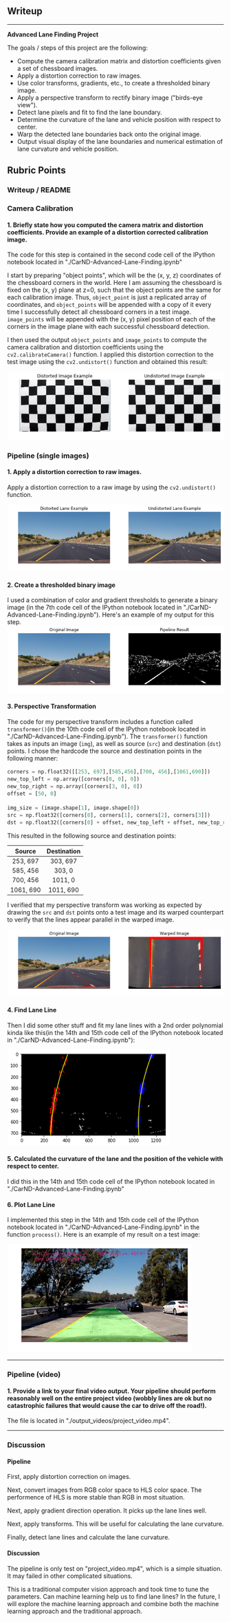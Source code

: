 ## Writeup

---

**Advanced Lane Finding Project**

The goals / steps of this project are the following:

* Compute the camera calibration matrix and distortion coefficients given a set of chessboard images.
* Apply a distortion correction to raw images.
* Use color transforms, gradients, etc., to create a thresholded binary image.
* Apply a perspective transform to rectify binary image ("birds-eye view").
* Detect lane pixels and fit to find the lane boundary.
* Determine the curvature of the lane and vehicle position with respect to center.
* Warp the detected lane boundaries back onto the original image.
* Output visual display of the lane boundaries and numerical estimation of lane curvature and vehicle position.

[//]: # (Image References)

[image1]: ./writeup/image_example.png "example"
[image2]: ./writeup/lane_example.png "lane_example"
[image3]: ./writeup/pipeline.png "pipeline"
[image4]: ./writeup/warped.png "wraped"
[image5]: ./writeup/curve.png "curve"
[image6]: ./writeup/output.png "output"

## Rubric Points

### Writeup / README

### Camera Calibration

#### 1. Briefly state how you computed the camera matrix and distortion coefficients. Provide an example of a distortion corrected calibration image.

The code for this step is contained in the second code cell of the IPython notebook located in "./CarND-Advanced-Lane-Finding.ipynb"

I start by preparing "object points", which will be the (x, y, z) coordinates of the chessboard corners in the world. Here I am assuming the chessboard is fixed on the (x, y) plane at z=0, such that the object points are the same for each calibration image.  Thus, `object_point` is just a replicated array of coordinates, and `object_points` will be appended with a copy of it every time I successfully detect all chessboard corners in a test image.  `image_points` will be appended with the (x, y) pixel position of each of the corners in the image plane with each successful chessboard detection.  

I then used the output `object_points` and `image_points` to compute the camera calibration and distortion coefficients using the `cv2.calibrateCamera()` function.  I applied this distortion correction to the test image using the `cv2.undistort()` function and obtained this result: 

![alt text][image1]

### Pipeline (single images)

#### 1. Apply a distortion correction to raw images.

Apply a distortion correction to a raw image by using the `cv2.undistort()` function.

![alt text][image2]

#### 2. Create a thresholded binary image

I used a combination of color and gradient thresholds to generate a binary image (in the 7th code cell of the IPython notebook located in "./CarND-Advanced-Lane-Finding.ipynb").  Here's an example of my output for this step. 
![alt text][image3]

#### 3. Perspective Transformation

The code for my perspective transform includes a function called `transformer()`(in the 10th code cell of the IPython notebook located in "./CarND-Advanced-Lane-Finding.ipynb").  The `transformer()` function takes as inputs an image (`img`), as well as source (`src`) and destination (`dst`) points.  I chose the hardcode the source and destination points in the following manner:

```python
corners = np.float32([[253, 697],[585,456],[700, 456],[1061,690]])
new_top_left = np.array([corners[0, 0], 0])
new_top_right = np.array([corners[3, 0], 0])
offset = [50, 0]

img_size = (image.shape[1], image.shape[0])
src = np.float32([corners[0], corners[1], corners[2], corners[3]])
dst = np.float32([corners[0] + offset, new_top_left + offset, new_top_right - offset, corners[3] - offset])
```

This resulted in the following source and destination points:

| Source        | Destination   | 
|:-------------:|:-------------:| 
| 253, 697      | 303, 697      | 
| 585, 456      | 303, 0        |
| 700, 456      | 1011, 0       |
| 1061, 690     | 1011, 690     |

I verified that my perspective transform was working as expected by drawing the `src` and `dst` points onto a test image and its warped counterpart to verify that the lines appear parallel in the warped image.

![alt text][image4]

#### 4. Find Lane Line

Then I did some other stuff and fit my lane lines with a 2nd order polynomial kinda like this(in the 14th and 15th code cell of the IPython notebook located in "./CarND-Advanced-Lane-Finding.ipynb"):

![alt text][image5]

#### 5. Calculated the curvature of the lane and the position of the vehicle with respect to center.

I did this in the 14th and 15th code cell of the IPython notebook located in "./CarND-Advanced-Lane-Finding.ipynb"

#### 6. Plot Lane Line

I implemented this step in the 14th and 15th code cell of the IPython notebook located in "./CarND-Advanced-Lane-Finding.ipynb" in the function `process()`.  Here is an example of my result on a test image:

![alt text][image6]

---

### Pipeline (video)

#### 1. Provide a link to your final video output.  Your pipeline should perform reasonably well on the entire project video (wobbly lines are ok but no catastrophic failures that would cause the car to drive off the road!).

The file is located in "./output_videos/project_video.mp4".

---

### Discussion

#### Pipeline

First, apply distortion correction on images.

Next, convert images from RGB color space to HLS color space. The performence of HLS is more stable than RGB in most situation.

Next, apply gradient direction operation. It picks up the lane lines well.

Next, apply transforms. This will be useful for calculating the lane curvature.

Finally, detect lane lines and calculate the lane curvature.

#### Discussion

The pipeline is only test on "project_video.mp4", which is a simple situation. It may failed in other complicated situations.

This is a traditional computer vision approach and took time to tune the parameters. Can machine learning help us to  find lane lines? In the future, I will explore the machine learning approach and combine both the machine learning approach and the traditional approach.
